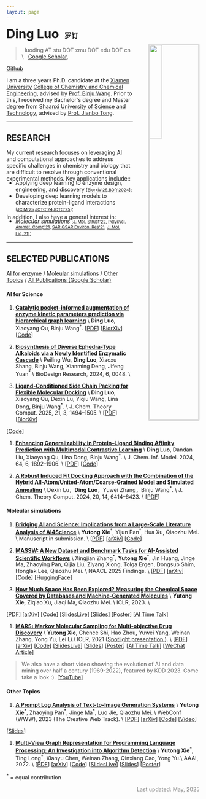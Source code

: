 ```yaml
---
layout: page
---
```


<img align="right" src="assets/img/thumb.png" style="margin-left:40px; margin-bottom:20px; margin-top:45px; border:4px solid #ddd;border-radius:4px; max-width:210px; width:25%; height:auto">

**<font size="6"> Ding Luo </font> &nbsp; <font size="4"> 罗钉 </font>**

> <i class="fas fa-at"></i> &nbsp; luoding AT stu DOT xmu DOT edu DOT cn \\
> <i class="fas fa-link"></i> &nbsp; 
[<i class="fas fa-graduation-cap"></i> Google Scholar](https://scholar.google.com/citations?user=BlQHxToAAAAJ),
<!-- [<i class="fas fa-graduation-cap"></i> Semantic Scholar](https://www.semanticscholar.org/author/Yutong-Xie/3956514), -->
<!-- [<i class="fab fa-linkedin-in"></i> LinkedIn](https://www.linkedin.com/in/yutxie),
[<i class="fab fa-twitter"></i> Twitter](https://twitter.com/yutxie), -->
[<i class="fab fa-github"></i> Github](https://github.com/ld139)

I am a three years Ph.D. candidate at the [Xiamen University](https://www.xmu.edu.cn/) [College of Chemistry and Chemical Engineering](https://chem.xmu.edu.cn/), advised by [Prof. Binju Wang](https://chem.xmu.edu.cn/info/1421/7656.htm). 
Prior to this, I received my Bachelor's degree and Master degree from [Shaanxi University of Science and Technology](https://www.sust.edu.cn/), advised by [Prof. Jianbo Tong](https://hg.sust.edu.cn/info/1236/5604.htm).
<!-- <span style="font-weight: bold; color: red;">I'm looking for tenure-track and postdoctoral positions that start Fall 2026! If my research aligns with your interest or you know of any relevant opportunities, I would be more than happy to get in touch :). Please find my</span> [**CV here**](https://drive.google.com/file/d/17HsrAQy3KGlnQOSLAHNBNzqU2rVOJ3hI/view?usp=sharing).  -->

---

## RESEARCH

My current research focuses on  leveraging ​​AI and computational approaches​​ to address specific challenges in chemistry and biology that are difficult to resolve through conventional experimental methods. 
Key applications include::
<ul style="margin-top: -20px;margin-bottom: -10px;">
<li>Applying ​​deep learning to enzyme design, engineering, and discovery​ <span style="font-size:11px;">[<a href="https://www.biorxiv.org/content/10.1101/2025.05.18.654694v1">Biorxiv'25</a>,<a href="https://doi.org/10.34133/bdr.0048">BDR'2024</a>]</span>; </li>
<li>Developing deep learning models to characterize protein-ligand interactions​ <span style="font-size:11px;">[<a href="https://doi.org/10.1021/acs.jcim.3c01961">JCIM'25</a>,<a href="https://doi.org/10.1021/acs.jctc.4c00653">JCTC'24</a><a href="https://doi.org/10.1021/acs.jctc.4c01636">JCTC'25</a>]</span>; </li>
<!-- <li>Aligning AI with human behaviors, objectives, and values. </li> -->
<!-- <li>Foundation models for human behaviors (<a href="https://arxiv.org/abs/2505.23058">Be.FM</a>) <span style="font-size:11px;">[<a href="">arXiv'25</a>]</span>. </li> -->
</ul>
<!-- </p> -->

In addition, I also have a general interest in: 
<ul style="margin-top: -20px;margin-bottom: 15px;">
<li><a href="#Molecuar simulations"><em>Molecuar simulations</em></a>
<span style="font-size:11px;">[<a href="https://doi.org/10.1016/j.molstruc.2021.131378/">J. Mol. Struct'22</a>, 
<a href="https://doi.org/10.1080/10406638.2021.1973519">Polycycl. Aromat. Comp'21</a>,
<a href="https://doi.org/10.1080/1062936x.2021.1999317">SAR QSAR Environ. Res'21</a>, 
<a href="https://doi.org/10.1016/j.molliq.2021.116235">J. Mol. Liq.'21</a>]</span>; </li>
</ul>

<!-- For undergraduate and master students who find my research interesting and would like to work with me, please feel free to reach out! -->


---

## SELECTED PUBLICATIONS

[AI for enzyme](#ai-for-science) / [Moleular simulations](#moleular-simulations) / [Other Topics](#other-topics) / [All Publications (Google Scholar)](https://scholar.google.com/citations?user=BlQHxToAAAAJ)

#### AI for Science

1. [**Catalytic pocket-informed augmentation of enzyme kinetic parameters prediction via hierarchical graph learning**](https://www.biorxiv.org/content/10.1101/2025.05.18.654694v1) \\
**Ding Luo**, Xiaoyang Qu, Binju Wang<sup>\*</sup>.
[[PDF](https://www.biorxiv.org/content/10.1101/2025.05.18.654694v1.full.pdf)\]
[[BiorXiv](https://doi.org/10.1101/2025.05.18.654694)\]
[[Code](https://github.com/ld139/GraphKcat)\] 

1. [**Biosynthesis of Diverse Ephedra-Type Alkaloids via a Newly Identified Enzymatic Cascade**](http://dx.doi.org/10.34133/bdr.00482) \\
Peiling Wu, **Ding Luo**, Xiaoxu Shang, Binju Wang, Xianming Deng, Jifeng Yuan<sup>\*</sup> \\
BioDesign Research, 2024, 6, 0048. \\

1. [**Ligand-Conditioned Side Chain Packing for Flexible Molecular Docking**](https://doi.org/10.1021/acs.jctc.4c01636) \\
**Ding Luo**, Xiaoyang Qu, Dexin Lu, Yiqiu Wang, Lina Dong, Binju Wang<sup>\*</sup>. \\
J. Chem. Theory Comput. 2025, 21, 3, 1494–1505. \\
[[PDF](https://www.biorxiv.org/content/10.1101/2024.11.22.624942v1.full.pdf)\]
[[BiorXiv](https://www.biorxiv.org/content/10.1101/2024.11.22.624942v1)\]
<!-- [[Code]()\] -->
[[Code](https://github.com/ld139/ApoDock_public)\] 

1. [**Enhancing Generalizability in Protein–Ligand Binding Affinity Prediction with Multimodal Contrastive Learning**](https://doi.org/10.1021/acs.jcim.3c01961) \\
**Ding Luo**, Dandan Liu, Xiaoyang Qu, Lina Dong, Binju Wang<sup>\*</sup>. \\
J. Chem. Inf. Model. 2024, 64, 6, 1892–1906.  \\
[[PDF](https://pubs.acs.org/doi/pdf/10.1021/acs.jcim.3c01961?ref=article_openPDF)\]
[[Code](https://github.com/ld139/ConBAP)\] 

1. [**A Robust Induced Fit Docking Approach with the Combination of the Hybrid All-Atom/United-Atom/Coarse-Grained Model and Simulated Annealing**](https://doi.org/10.1021/acs.jctc.4c00653) \\
Dexin Lu，**Ding Luo**，Yuwei Zhang，Binju Wang<sup>\*</sup>. \\
J. Chem. Theory Comput. 2024, 20, 14, 6414–6423.  \\
[[PDF](https://pubs.acs.org/doi/pdf/10.1021/acs.jctc.4c00653?ref=article_openPDF)\]


#### Moleular simulations

1. [**Bridging AI and Science: Implications from a Large-Scale Literature Analysis of AI4Science**](https://arxiv.org/abs/2412.09628) \\
**Yutong Xie**<sup>\*</sup>, Yijun Pan<sup>\*</sup>, Hua Xu, Qiaozhu Mei. \\
Manuscript in submission. \\
[[PDF](https://arxiv.org/pdf/2412.09628)\]
[[arXiv](https://arxiv.org/abs/2412.09628)\]
[[Code](https://github.com/charles-pyj/Bridging-AI-and-Science)\]

1. [**MASSW: A New Dataset and Benchmark Tasks for AI-Assisted Scientific Workflows**](https://aclanthology.org/2025.findings-naacl.127/) \\
Xingjian Zhang<sup>\*</sup>, **Yutong Xie**<sup>\*</sup>, Jin Huang, Jinge Ma, Zhaoying Pan, Qijia Liu, Ziyang Xiong, Tolga Ergen, Dongsub Shim, Honglak Lee, Qiaozhu Mei. \\
NAACL 2025 Findings. \\
[[PDF](https://aclanthology.org/2025.findings-naacl.127.pdf)\]
[[arXiv](https://arxiv.org/abs/2406.06357)\]
[[Code](https://github.com/xingjian-zhang/massw)\]
[[HuggingFace](https://huggingface.co/datasets/jimmyzxj/massw)\]

1. [**How Much Space Has Been Explored? Measuring the Chemical Space Covered by Databases and Machine-Generated Molecules**](https://openreview.net/forum?id=Yo06F8kfMa1) \\
**Yutong Xie**, Ziqiao Xu, Jiaqi Ma, Qiaozhu Mei. \\
ICLR, 2023. \\
<!-- AI for Science Workshop at ICML, 2022. \\ -->
[[PDF](https://openreview.net/pdf?id=Yo06F8kfMa1)\]
[[arXiv](https://arxiv.org/abs/2112.12542)\]
[[Code](https://github.com/yutxie/exploration-measures)\] 
[[SlidesLive](https://iclr.cc/virtual/2023/poster/11769)\] 
[[Slides](https://drive.google.com/file/d/15Jfl64W7-E_lb5-ecT8n5Qehv4mxEn3A/view?usp=sharing)\] 
[[Poster](https://iclr.cc/media/PosterPDFs/ICLR%202023/11769.png?t=1682437570.514978)\]
[[AI Time Talk](https://www.bilibili.com/video/BV12X4y1f7P7/?share_source=copy_web&vd_source=cc7b830a98543ee4bb061e90ba3cc4fd&t=1533)\] 

1. [**MARS: Markov Molecular Sampling for Multi-objective Drug Discovery**](https://openreview.net/forum?id=kHSu4ebxFXY) \\
**Yutong Xie**, Chence Shi, Hao Zhou, Yuwei Yang, Weinan Zhang, Yong Yu, Lei Li.\\
ICLR, 2021 (<a href="https://iclr.cc/virtual/2021/spotlight/3417">Spotlight presentation <i class="fas fa-video"></i> </a>). \\
[[PDF](https://openreview.net/pdf?id=kHSu4ebxFXY)\]
[[arXiv](https://arxiv.org/abs/2103.10432)\]
[[Code](https://github.com/yutxie/MARS)\] 
[[SlidesLive](https://iclr.cc/virtual/2021/spotlight/3417)\] 
[[Slides](https://drive.google.com/file/d/1vbdP1CjAuYj4eB9GX2-3uqmfgSqISIxD/view?usp=sharing)\] 
[[Poster](https://drive.google.com/file/d/1iCLBQ0RacNZhg0bUIVYaKfPemmWK7Jqc/view?usp=sharing)\] 
[[AI Time Talk](https://www.bilibili.com/video/BV1Eo4y1172a)\] 
[[WeChat Article](https://mp.weixin.qq.com/s/RfxKVF9nuG0_DkorTeWxJQ)\]

> We also have a short video showing the evolution of AI and data mining over half a century (1969-2022), featured by KDD 2023. Come take a look :). [[YouTube](https://www.youtube.com/watch?v=J0nB0uRRCo4)\]

#### Other Topics

1. [**A Prompt Log Analysis of Text-to-Image Generation Systems**](https://dl.acm.org/doi/abs/10.1145/3543507.3587430) \\
**Yutong Xie**<sup>\*</sup>, Zhaoying Pan<sup>\*</sup>, Jinge Ma<sup>\*</sup>, Luo Jie, Qiaozhu Mei. \\
WebConf (WWW), 2023 (The Creative Web Track). \\
[[PDF](https://dl.acm.org/doi/pdf/10.1145/3543507.3587430)\]
[[arXiv](https://arxiv.org/abs/2303.04587)\]
[[Code](https://github.com/zhaoyingpan/prompt_log_analysis)\] 
[[Video](https://youtu.be/D-N1_lwhNnk)\]
<!-- [[SlidesLive]()\]  -->
[[Slides](https://drive.google.com/file/d/1L0D7I0vdcfCSAQ9oB476i9N6mN6rC3ad/view?usp=sharing)\] 
<!-- [[Poster]()\] -->

1. [**Multi-View Graph Representation for Programming Language Processing: An Investigation into Algorithm Detection**](https://ojs.aaai.org/index.php/AAAI/article/view/20522) \\
**Yutong Xie**<sup>\*</sup>, Ting Long<sup>\*</sup>, Xianyu Chen, Weinan Zhang, Qinxiang Cao, Yong Yu.\\
AAAI, 2022. \\
[[PDF](https://ojs.aaai.org/index.php/AAAI/article/view/20522/20281)\]
[[arXiv](https://arxiv.org/abs/2202.12481)\]
[[Code](https://github.com/githubg0/mvg)\] 
[[SlidesLive](https://aaai-2022.virtualchair.net/poster_aaai928)\] 
[[Slides](https://drive.google.com/file/d/1vOYiwoyWEQ1K1aAH-6muqYIcyUiRGGlt/view?usp=sharing)\] 
[[Poster](https://drive.google.com/file/d/1hmtwlBr709esYcXHez99t09GkF55_WA0/view?usp=sharing)\] 


<sup>\*</sup> = equal contribution

<p style="color: grey; font-style: normal; text-align: right" >
Last updated: May, 2025 <br>